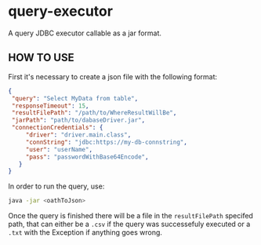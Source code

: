 # query-executor

A query JDBC executor callable as a jar format.

## HOW TO USE

First it's necessary to create a json file with the following format:

```json
{
 "query": "Select MyData from table",
 "responseTimeout": 15,
 "resultFilePath": "/path/to/WhereResultWillBe",
 "jarPath": "path/to/dabaseDriver.jar",
 "connectionCredentials": {
     "driver": "driver.main.class",
     "connString": "jdbc:https://my-db-connstring",
     "user": "userName",
     "pass": "passwordWithBase64Encode",
   }
}
```
In order to run the query, use: 

```bash
java -jar <oathToJson>
```

Once the query is finished there will be a file in the `resultFilePath` specifed path, that can either be a `.csv` if the query was successefuly executed or a `.txt` with the Exception if anything goes wrong.
